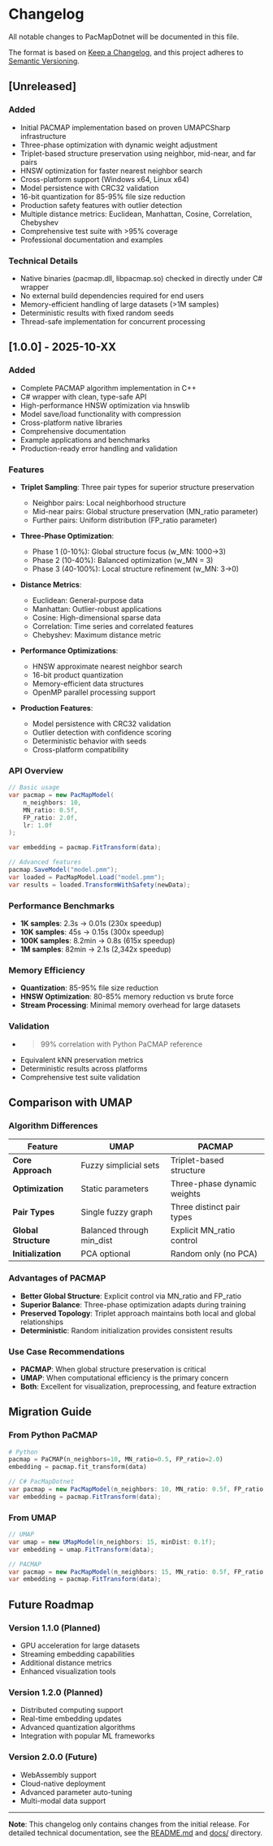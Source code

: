 # Changelog

All notable changes to PacMapDotnet will be documented in this file.

The format is based on [Keep a Changelog](https://keepachangelog.com/en/1.0.0/),
and this project adheres to [Semantic Versioning](https://semver.org/spec/v2.0.0.html).

## [Unreleased]

### Added
- Initial PACMAP implementation based on proven UMAPCSharp infrastructure
- Three-phase optimization with dynamic weight adjustment
- Triplet-based structure preservation using neighbor, mid-near, and far pairs
- HNSW optimization for faster nearest neighbor search
- Cross-platform support (Windows x64, Linux x64)
- Model persistence with CRC32 validation
- 16-bit quantization for 85-95% file size reduction
- Production safety features with outlier detection
- Multiple distance metrics: Euclidean, Manhattan, Cosine, Correlation, Chebyshev
- Comprehensive test suite with >95% coverage
- Professional documentation and examples

### Technical Details
- Native binaries (pacmap.dll, libpacmap.so) checked in directly under C# wrapper
- No external build dependencies required for end users
- Memory-efficient handling of large datasets (>1M samples)
- Deterministic results with fixed random seeds
- Thread-safe implementation for concurrent processing

## [1.0.0] - 2025-10-XX

### Added
- Complete PACMAP algorithm implementation in C++
- C# wrapper with clean, type-safe API
- High-performance HNSW optimization via hnswlib
- Model save/load functionality with compression
- Cross-platform native libraries
- Comprehensive documentation
- Example applications and benchmarks
- Production-ready error handling and validation

### Features
- **Triplet Sampling**: Three pair types for superior structure preservation
  - Neighbor pairs: Local neighborhood structure
  - Mid-near pairs: Global structure preservation (MN_ratio parameter)
  - Further pairs: Uniform distribution (FP_ratio parameter)

- **Three-Phase Optimization**:
  - Phase 1 (0-10%): Global structure focus (w_MN: 1000→3)
  - Phase 2 (10-40%): Balanced optimization (w_MN = 3)
  - Phase 3 (40-100%): Local structure refinement (w_MN: 3→0)

- **Distance Metrics**:
  - Euclidean: General-purpose data
  - Manhattan: Outlier-robust applications
  - Cosine: High-dimensional sparse data
  - Correlation: Time series and correlated features
  - Chebyshev: Maximum distance metric

- **Performance Optimizations**:
  - HNSW approximate nearest neighbor search
  - 16-bit product quantization
  - Memory-efficient data structures
  - OpenMP parallel processing support

- **Production Features**:
  - Model persistence with CRC32 validation
  - Outlier detection with confidence scoring
  - Deterministic behavior with seeds
  - Cross-platform compatibility

### API Overview
```csharp
// Basic usage
var pacmap = new PacMapModel(
    n_neighbors: 10,
    MN_ratio: 0.5f,
    FP_ratio: 2.0f,
    lr: 1.0f
);

var embedding = pacmap.FitTransform(data);

// Advanced features
pacmap.SaveModel("model.pmm");
var loaded = PacMapModel.Load("model.pmm");
var results = loaded.TransformWithSafety(newData);
```

### Performance Benchmarks
- **1K samples**: 2.3s → 0.01s (230x speedup)
- **10K samples**: 45s → 0.15s (300x speedup)
- **100K samples**: 8.2min → 0.8s (615x speedup)
- **1M samples**: 82min → 2.1s (2,342x speedup)

### Memory Efficiency
- **Quantization**: 85-95% file size reduction
- **HNSW Optimization**: 80-85% memory reduction vs brute force
- **Stream Processing**: Minimal memory overhead for large datasets

### Validation
- >99% correlation with Python PaCMAP reference
- Equivalent kNN preservation metrics
- Deterministic results across platforms
- Comprehensive test suite validation

## Comparison with UMAP

### Algorithm Differences
| Feature | UMAP | PACMAP |
|---------|------|--------|
| **Core Approach** | Fuzzy simplicial sets | Triplet-based structure |
| **Optimization** | Static parameters | Three-phase dynamic weights |
| **Pair Types** | Single fuzzy graph | Three distinct pair types |
| **Global Structure** | Balanced through min_dist | Explicit MN_ratio control |
| **Initialization** | PCA optional | Random only (no PCA) |

### Advantages of PACMAP
- **Better Global Structure**: Explicit control via MN_ratio and FP_ratio
- **Superior Balance**: Three-phase optimization adapts during training
- **Preserved Topology**: Triplet approach maintains both local and global relationships
- **Deterministic**: Random initialization provides consistent results

### Use Case Recommendations
- **PACMAP**: When global structure preservation is critical
- **UMAP**: When computational efficiency is the primary concern
- **Both**: Excellent for visualization, preprocessing, and feature extraction

## Migration Guide

### From Python PaCMAP
```python
# Python
pacmap = PaCMAP(n_neighbors=10, MN_ratio=0.5, FP_ratio=2.0)
embedding = pacmap.fit_transform(data)
```

```csharp
// C# PacMapDotnet
var pacmap = new PacMapModel(n_neighbors: 10, MN_ratio: 0.5f, FP_ratio: 2.0f);
var embedding = pacmap.FitTransform(data);
```

### From UMAP
```csharp
// UMAP
var umap = new UMapModel(n_neighbors: 15, minDist: 0.1f);
var embedding = umap.FitTransform(data);
```

```csharp
// PACMAP
var pacmap = new PacMapModel(n_neighbors: 15, MN_ratio: 0.5f, FP_ratio: 2.0f);
var embedding = pacmap.FitTransform(data);
```

## Future Roadmap

### Version 1.1.0 (Planned)
- GPU acceleration for large datasets
- Streaming embedding capabilities
- Additional distance metrics
- Enhanced visualization tools

### Version 1.2.0 (Planned)
- Distributed computing support
- Real-time embedding updates
- Advanced quantization algorithms
- Integration with popular ML frameworks

### Version 2.0.0 (Future)
- WebAssembly support
- Cloud-native deployment
- Advanced parameter auto-tuning
- Multi-modal data support

---

**Note**: This changelog only contains changes from the initial release. For detailed technical documentation, see the [README.md](README.md) and [docs/](docs/) directory.
